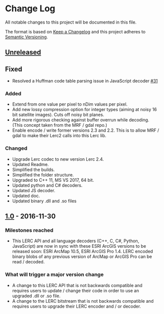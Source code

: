 # Change Log

All notable changes to this project will be documented in this file.

The format is based on [Keep a Changelog](http://keepachangelog.com/)
and this project adheres to [Semantic Versioning](http://semver.org/).

## [Unreleased][unreleased]

## Fixed

* Resolved a Huffman code table parsing issue in JavaScript decoder [#31](https://github.com/Esri/lerc/pull/31)

### Added

* Extend from one value per pixel to nDim values per pixel.
* Add new lossy compression option for integer types (aiming at noisy 16 bit satellite images). Cuts off noisy bit planes.
* Add more rigorous checking against buffer overrun while decoding. (This concept taken from the MRF / gdal repo.)
* Enable encode / write former versions 2.3 and 2.2. This is to allow MRF / gdal to make their Lerc2 calls into this Lerc lib. 

### Changed

* Upgrade Lerc codec to new version Lerc 2.4.
* Updated Readme.
* Simplified the builds.
* Simplified the folder structure.
* Upgraded to C++ 11, MS VS 2017, 64 bit.
* Updated python and C# decoders.
* Updated JS decoder. 
* Updated doc.
* Updated binary .dll and .so files

## [1.0](https://github.com/Esri/lerc/releases/tag/v1.0) - 2016-11-30

### Milestones reached
- This LERC API and all language decoders (C++, C, C#, Python, JavaScript) are now in sync with these ESRI ArcGIS versions to be released soon: ESRI ArcMap 10.5, ESRI ArcGIS Pro 1.4. LERC encoded binary blobs of any previous version of ArcMap or ArcGIS Pro can be read / decoded.

### What will trigger a major version change
- A change to this LERC API that is not backwards compatible and requires users to update / change their code in order to use an upgraded .dll or .so file.
- A change to the LERC bitstream that is not backwards compatible and requires users to upgrade their LERC encoder and / or decoder.

[unreleased]: https://github.com/Esri/lerc/compare/v1.0...HEAD
